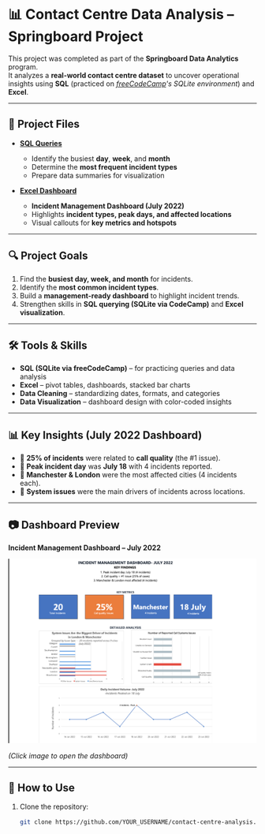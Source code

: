# 📊 Contact Centre Data Analysis – Springboard Project  

This project was completed as part of the **Springboard Data Analytics** program.  
It analyzes a **real-world contact centre dataset** to uncover operational insights using **SQL** (practiced on *[freeCodeCamp](https://www.freecodecamp.org/)'s SQLite environment*) and **Excel**.  

---

## 📁 Project Files  

- **[SQL Queries](sql/contact_centre_analysis.sql)**  
  - Identify the busiest **day**, **week**, and **month**  
  - Determine the **most frequent incident types**  
  - Prepare data summaries for visualization  

- **[Excel Dashboard](excel/contact_centre_dashboard.xlsx)**  
  - **Incident Management Dashboard (July 2022)**  
  - Highlights **incident types, peak days, and affected locations**  
  - Visual callouts for **key metrics and hotspots**  

---

## 🔍 Project Goals  

1. Find the **busiest day, week, and month** for incidents.  
2. Identify the **most common incident types**.  
3. Build a **management-ready dashboard** to highlight incident trends.  
4. Strengthen skills in **SQL querying (SQLite via CodeCamp)** and **Excel visualization**.  

---

## 🛠 Tools & Skills  

- **SQL (SQLite via freeCodeCamp)** – for practicing queries and data analysis  
- **Excel** – pivot tables, dashboards, stacked bar charts  
- **Data Cleaning** – standardizing dates, formats, and categories  
- **Data Visualization** – dashboard design with color-coded insights  

---

## 📊 Key Insights (July 2022 Dashboard)  

- 📌 **25% of incidents** were related to **call quality** (the #1 issue).  
- 📌 **Peak incident day** was **July 18** with 4 incidents reported.  
- 📌 **Manchester & London** were the most affected cities (4 incidents each).  
- 📌 **System issues** were the main drivers of incidents across locations.  

---

## 📷 Dashboard Preview  

**Incident Management Dashboard – July 2022**  

[![Dashboard Preview](images/incident_dashboard.png)](excel/contact_centre_dashboard.xlsx)  

*(Click image to open the dashboard)*  

---

## 🚀 How to Use  

1. Clone the repository:  
   ```bash
   git clone https://github.com/YOUR_USERNAME/contact-centre-analysis.git
